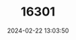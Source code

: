 ---
title: "16301"
category: "Partula candida"
draft: false
date: 2024-02-22 13:03:50
languages:
  English: ["Polynesian Tree Snail"]
  Tahitian: ["Areho"]
---